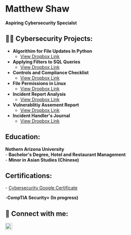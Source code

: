 <h1>Matthew Shaw</h1>  
<b>Aspiring Cybersecurity Specialst</b>

  <h2>👨‍💻 Cybersecurity Projects:</h2>

- <b>Algorithim for File Updates In Python</b>
  - [View Dropbox Link](https://github.com/joshmadakor1/4chan-Image-Analysis-Middleware-C964) 
- <b>Applying Filters to SQL Queries</b>
  - [View Dropbox Link](https://github.com/joshmadakor1/4chan-Image-Analysis-Middleware-C964) 
- <b>Controls and Compliance Checklist</b>
  - [View Dropbox Link](https://github.com/joshmadakor1/4chan-Image-Analysis-Middleware-C964) 
- <b>File Permissions in Linux </b>
  - [View Dropbox Link](https://github.com/joshmadakor1/4chan-Image-Analysis-Middleware-C964)
- <b>Incident Report Analysis</b>
  - [View Dropbox Link](https://github.com/joshmadakor1/4chan-Image-Analysis-Middleware-C964)
- <b>Vulnerablitiy Assement Report</b>
  - [View Dropbox Link](https://github.com/joshmadakor1/4chan-Image-Analysis-Middleware-C964)
- <b>Incident Handler's Journal</b>
  - [View Dropbox Link](https://github.com/joshmadakor1/4chan-Image-Analysis-Middleware-C964)
<h2>Education:</h2>
<b> Nothern Arizona University</b>
<br>
- <b>Bachelor's Degree, Hotel and Restaurant Management</b>
<br>
- <b>Minor in Asian Studies (Chinese)</b>
  
<h2>Certifications:</h2>
- <a href="https://www.coursera.org/account/accomplishments/specialization/MVSGQ749EFWW/">Cybersecurity Google Certificate</a>

-<b>CompTIA Security+ (In progress)</b>
<h2> 🤳 Connect with me:</h2>

[<img align="left" alt="Matthew-K-Shaw | LinkedIn" width="22px" src="https://cdn.jsdelivr.net/npm/simple-icons@v3/icons/linkedin.svg" />][linkedin]


[linkedin]: https://linkedin.com/in/matthew-k-shaw
